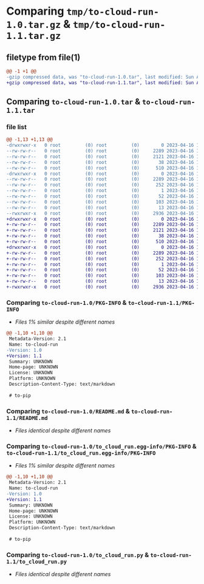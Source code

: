 # Comparing `tmp/to-cloud-run-1.0.tar.gz` & `tmp/to-cloud-run-1.1.tar.gz`

## filetype from file(1)

```diff
@@ -1 +1 @@
-gzip compressed data, was "to-cloud-run-1.0.tar", last modified: Sun Apr 16 15:14:30 2023, max compression
+gzip compressed data, was "to-cloud-run-1.1.tar", last modified: Sun Apr 16 15:20:25 2023, max compression
```

## Comparing `to-cloud-run-1.0.tar` & `to-cloud-run-1.1.tar`

### file list

```diff
@@ -1,13 +1,13 @@
-drwxrwxr-x   0 root         (0) root         (0)        0 2023-04-16 15:14:30.044721 to-cloud-run-1.0/
--rw-rw-r--   0 root         (0) root         (0)     2289 2023-04-16 15:14:30.044458 to-cloud-run-1.0/PKG-INFO
--rw-rw-r--   0 root         (0) root         (0)     2121 2023-04-16 15:14:18.000000 to-cloud-run-1.0/README.md
--rw-rw-r--   0 root         (0) root         (0)       38 2023-04-16 15:14:30.044782 to-cloud-run-1.0/setup.cfg
--rw-rw-r--   0 root         (0) root         (0)      510 2023-04-16 15:14:18.000000 to-cloud-run-1.0/setup.py
-drwxrwxr-x   0 root         (0) root         (0)        0 2023-04-16 15:14:30.044209 to-cloud-run-1.0/to_cloud_run.egg-info/
--rw-rw-r--   0 root         (0) root         (0)     2289 2023-04-16 15:14:29.000000 to-cloud-run-1.0/to_cloud_run.egg-info/PKG-INFO
--rw-rw-r--   0 root         (0) root         (0)      252 2023-04-16 15:14:29.000000 to-cloud-run-1.0/to_cloud_run.egg-info/SOURCES.txt
--rw-rw-r--   0 root         (0) root         (0)        1 2023-04-16 15:14:29.000000 to-cloud-run-1.0/to_cloud_run.egg-info/dependency_links.txt
--rw-rw-r--   0 root         (0) root         (0)       52 2023-04-16 15:14:29.000000 to-cloud-run-1.0/to_cloud_run.egg-info/entry_points.txt
--rw-rw-r--   0 root         (0) root         (0)      103 2023-04-16 15:14:29.000000 to-cloud-run-1.0/to_cloud_run.egg-info/requires.txt
--rw-rw-r--   0 root         (0) root         (0)       13 2023-04-16 15:14:29.000000 to-cloud-run-1.0/to_cloud_run.egg-info/top_level.txt
--rwxrwxr-x   0 root         (0) root         (0)     2936 2023-04-16 15:14:18.000000 to-cloud-run-1.0/to_cloud_run.py
+drwxrwxr-x   0 root         (0) root         (0)        0 2023-04-16 15:20:25.721536 to-cloud-run-1.1/
+-rw-rw-r--   0 root         (0) root         (0)     2289 2023-04-16 15:20:25.721269 to-cloud-run-1.1/PKG-INFO
+-rw-rw-r--   0 root         (0) root         (0)     2121 2023-04-16 15:20:19.000000 to-cloud-run-1.1/README.md
+-rw-rw-r--   0 root         (0) root         (0)       38 2023-04-16 15:20:25.721601 to-cloud-run-1.1/setup.cfg
+-rw-rw-r--   0 root         (0) root         (0)      510 2023-04-16 15:20:19.000000 to-cloud-run-1.1/setup.py
+drwxrwxr-x   0 root         (0) root         (0)        0 2023-04-16 15:20:25.721019 to-cloud-run-1.1/to_cloud_run.egg-info/
+-rw-rw-r--   0 root         (0) root         (0)     2289 2023-04-16 15:20:24.000000 to-cloud-run-1.1/to_cloud_run.egg-info/PKG-INFO
+-rw-rw-r--   0 root         (0) root         (0)      252 2023-04-16 15:20:24.000000 to-cloud-run-1.1/to_cloud_run.egg-info/SOURCES.txt
+-rw-rw-r--   0 root         (0) root         (0)        1 2023-04-16 15:20:24.000000 to-cloud-run-1.1/to_cloud_run.egg-info/dependency_links.txt
+-rw-rw-r--   0 root         (0) root         (0)       52 2023-04-16 15:20:24.000000 to-cloud-run-1.1/to_cloud_run.egg-info/entry_points.txt
+-rw-rw-r--   0 root         (0) root         (0)      103 2023-04-16 15:20:24.000000 to-cloud-run-1.1/to_cloud_run.egg-info/requires.txt
+-rw-rw-r--   0 root         (0) root         (0)       13 2023-04-16 15:20:24.000000 to-cloud-run-1.1/to_cloud_run.egg-info/top_level.txt
+-rwxrwxr-x   0 root         (0) root         (0)     2936 2023-04-16 15:20:18.000000 to-cloud-run-1.1/to_cloud_run.py
```

### Comparing `to-cloud-run-1.0/PKG-INFO` & `to-cloud-run-1.1/PKG-INFO`

 * *Files 1% similar despite different names*

```diff
@@ -1,10 +1,10 @@
 Metadata-Version: 2.1
 Name: to-cloud-run
-Version: 1.0
+Version: 1.1
 Summary: UNKNOWN
 Home-page: UNKNOWN
 License: UNKNOWN
 Platform: UNKNOWN
 Description-Content-Type: text/markdown
 
 # to-pip
```

### Comparing `to-cloud-run-1.0/README.md` & `to-cloud-run-1.1/README.md`

 * *Files identical despite different names*

### Comparing `to-cloud-run-1.0/to_cloud_run.egg-info/PKG-INFO` & `to-cloud-run-1.1/to_cloud_run.egg-info/PKG-INFO`

 * *Files 1% similar despite different names*

```diff
@@ -1,10 +1,10 @@
 Metadata-Version: 2.1
 Name: to-cloud-run
-Version: 1.0
+Version: 1.1
 Summary: UNKNOWN
 Home-page: UNKNOWN
 License: UNKNOWN
 Platform: UNKNOWN
 Description-Content-Type: text/markdown
 
 # to-pip
```

### Comparing `to-cloud-run-1.0/to_cloud_run.py` & `to-cloud-run-1.1/to_cloud_run.py`

 * *Files identical despite different names*

